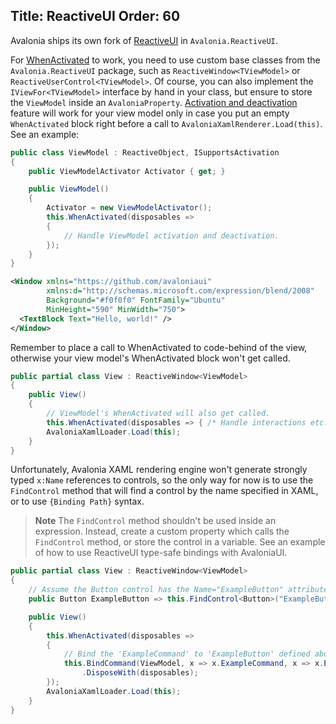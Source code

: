 Title: ReactiveUI
Order: 60
---

Avalonia ships its own fork of [ReactiveUI](https://reactiveui.net) in  `Avalonia.ReactiveUI`.

For [WhenActivated](https://reactiveui.net/docs/handbook/when-activated/) to work, you need to use custom base classes from the `Avalonia.ReactiveUI` package, such as `ReactiveWindow<TViewModel>` or `ReactiveUserControl<TViewModel>`. Of course, you can also implement the `IViewFor<TViewModel>` interface by hand in your class, but ensure to store the `ViewModel` inside an `AvaloniaProperty`. [Activation and deactivation](https://reactiveui.net/docs/handbook/when-activated/) feature will work for your view model only in case you put an empty `WhenActivated` block right before a call to  `AvaloniaXamlRenderer.Load(this)`. See an example:

```cs
public class ViewModel : ReactiveObject, ISupportsActivation
{
    public ViewModelActivator Activator { get; }

    public ViewModel()
    {
        Activator = new ViewModelActivator();
        this.WhenActivated(disposables =>
        {
            // Handle ViewModel activation and deactivation.
        });
    }
}
```

```xml
<Window xmlns="https://github.com/avaloniaui"
        xmlns:d="http://schemas.microsoft.com/expression/blend/2008"
        Background="#f0f0f0" FontFamily="Ubuntu"
        MinHeight="590" MinWidth="750">
  <TextBlock Text="Hello, world!" />
</Window>
```

Remember to place a call to WhenActivated to code-behind of the view, otherwise your view model's WhenActivated block won't get called.

```cs
public partial class View : ReactiveWindow<ViewModel>
{
    public View()
    {
        // ViewModel's WhenActivated will also get called.
        this.WhenActivated(disposables => { /* Handle interactions etc. */ });
        AvaloniaXamlLoader.Load(this);
    }
}
```

Unfortunately, Avalonia XAML rendering engine won't generate strongly typed `x:Name` references to controls, so the only way for now is to use the `FindControl` method that will find a control by the name specified in XAML, or to use `{Binding Path}` syntax. 

> **Note** The `FindControl` method shouldn't be used inside an expression. Instead, create a custom property which calls the `FindControl` method, or store the control in a variable. See an example of how to use ReactiveUI type-safe bindings with AvaloniaUI.

```cs
public partial class View : ReactiveWindow<ViewModel>
{
    // Assume the Button control has the Name="ExampleButton" attribute defined in XAML.
    public Button ExampleButton => this.FindControl<Button>("ExampleButton");

    public View()
    {
        this.WhenActivated(disposables => 
        {
            // Bind the 'ExampleCommand' to 'ExampleButton' defined above.
            this.BindCommand(ViewModel, x => x.ExampleCommand, x => x.ExampleButton)
                .DisposeWith(disposables);
        });
        AvaloniaXamlLoader.Load(this);
    }
}
```
